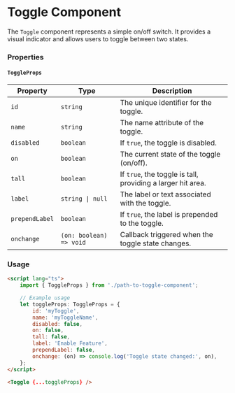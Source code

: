 # Toggle Component

The `Toggle` component represents a simple on/off switch. It provides a visual indicator and allows users to toggle between two states.

### Properties

#### `ToggleProps`

| Property       | Type                    | Description                                                 |
| -------------- | ----------------------- | ----------------------------------------------------------- |
| `id`           | `string`                | The unique identifier for the toggle.                       |
| `name`         | `string`                | The name attribute of the toggle.                           |
| `disabled`     | `boolean`               | If `true`, the toggle is disabled.                          |
| `on`           | `boolean`               | The current state of the toggle (on/off).                   |
| `tall`         | `boolean`               | If `true`, the toggle is tall, providing a larger hit area. |
| `label`        | `string \| null`        | The label or text associated with the toggle.               |
| `prependLabel` | `boolean`               | If `true`, the label is prepended to the toggle.            |
| `onchange`     | `(on: boolean) => void` | Callback triggered when the toggle state changes.           |

### Usage

```html
<script lang="ts">
	import { ToggleProps } from './path-to-toggle-component';

	// Example usage
	let toggleProps: ToggleProps = {
		id: 'myToggle',
		name: 'myToggleName',
		disabled: false,
		on: false,
		tall: false,
		label: 'Enable Feature',
		prependLabel: false,
		onchange: (on) => console.log('Toggle state changed:', on),
	};
</script>

<Toggle {...toggleProps} />
```

